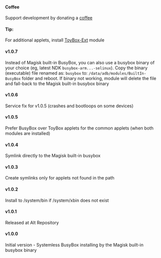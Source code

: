 #### Coffee
Support development by donating a [coffee](https://zgfg.github.io/PayPal.html)

#### Tip:
For additional applets, install [ToyBox-Ext](https://github.com/Magisk-Modules-Alt-Repo/ToyBox-Ext) module

#### v1.0.7
Instead of Magisk built-in BusyBox, you can also use a busybox binary of your choice (eg, latest NDK `busybox-arm...-selinux`). Copy the binary (executable) file renamed as: 
`busybox` to: `/data/adb/modules/BuiltIn-BusyBox` folder and reboot. If binary not working, module will delete the file and fall-back to the Magisk built-in busybox binary

#### v1.0.6
Service fix for v1.0.5 (crashes and bootloops on some devices)

#### v1.0.5
Prefer BusyBox over ToyBox applets for the common applets (when both modules are installed)

#### v1.0.4
Symlink directly to the Magisk built-in busybox

#### v1.0.3
Create symlinks only for applets not found in the path

#### v1.0.2
Install to /system/bin if /system/xbin does not exist

#### v1.0.1
Released at Alt Repository

#### v1.0.0
Initial version - Systemless BusyBox installing by the Magisk built-in busybox binary
